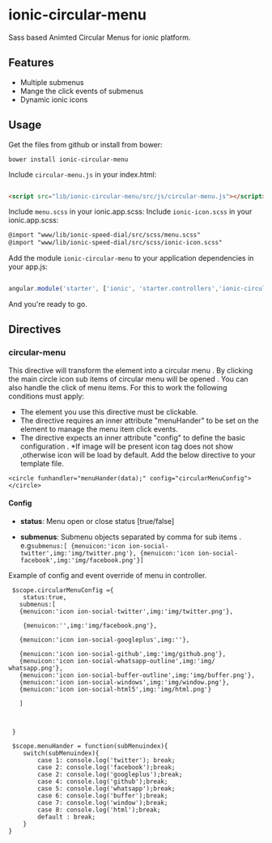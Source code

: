 # ionic-circular-menu

Sass based Animted Circular Menus for ionic platform.

## Features

* Multiple submenus
* Mange the click events of submenus
* Dynamic ionic icons


## Usage

Get the files from github or install from bower:
```
bower install ionic-circular-menu
```


Include `circular-menu.js` in your index.html:

```html

<script src="lib/ionic-circular-menu/src/js/circular-menu.js"></script>
```
Include `menu.scss` in your ionic.app.scss:
Include `ionic-icon.scss` in your ionic.app.scss:
```html
@import "www/lib/ionic-speed-dial/src/scss/menu.scss"
@import "www/lib/ionic-speed-dial/src/scss/ionic-icon.scss"


```
Add the module `ionic-circular-menu` to your application dependencies in your app.js:

```javascript

angular.module('starter', ['ionic', 'starter.controllers','ionic-circular-menu'])

```

And you're ready to go.


## Directives

### circular-menu

This directive will transform the element into a  circular menu . By clicking the main circle icon sub items of circular menu will be opened . You can also handle the click of menu items.
For this to work the following conditions must apply:

* The element you use this directive must be clickable.
* The directive requires an inner attribute "menuHander" to be set on the element to manage the menu item click events.
* The directive expects an inner attribute "config" to define the basic configuration .
*If image will be present icon tag does not show ,otherwise icon will be load by default.
Add the below directive to your template file. 
```
<circle funhandler="menuHander(data);" config="circularMenuConfig"></circle>
```
#### Config
* __status__: Menu open or close status [true/false]

* __submenus__: Submenu objects separated by comma for sub items  . e.g`submenus:[ {menuicon:'icon ion-social-twitter',img:'img/twitter.png'}, {menuicon:'icon ion-social-facebook',img:'img/facebook.png'}]`

Example of config and event override of menu  in controller.
```
 $scope.circularMenuConfig ={
    status:true,
   submenus:[
   {menuicon:'icon ion-social-twitter',img:'img/twitter.png'},
  
    {menuicon:'',img:'img/facebook.png'}, 
   
   {menuicon:'icon ion-social-googleplus',img:''}, 
   
   {menuicon:'icon ion-social-github',img:'img/github.png'},
   {menuicon:'icon ion-social-whatsapp-outline',img:'img/   whatsapp.png'},
   {menuicon:'icon ion-social-buffer-outline',img:'img/buffer.png'},
   {menuicon:'icon ion-social-windows',img:'img/window.png'}, 
   {menuicon:'icon ion-social-html5',img:'img/html.png'}

   ]


    
 }

 $scope.menuHander = function(subMenuindex){ 
    switch(subMenuindex){
        case 1: console.log('twitter'); break;
        case 2: console.log('facebook');break;    
        case 2: console.log('googleplus');break;
        case 4: console.log('github');break;
        case 5: console.log('whatsapp');break;
        case 6: console.log('buffer');break;
        case 7: console.log('window');break;
        case 8: console.log('html');break;
        default : break;
    }
}

```

